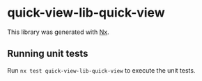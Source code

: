 # quick-view-lib-quick-view

This library was generated with [Nx](https://nx.dev).

## Running unit tests

Run `nx test quick-view-lib-quick-view` to execute the unit tests.
